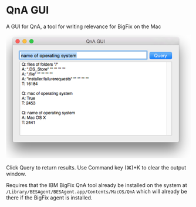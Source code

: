 # QnA GUI

A GUI for QnA, a tool for writing relevance for BigFix on the Mac



![screenshot](QnAGUI_ScreenShot.png)

Click Query to return results.
Use Command key (⌘)+K to clear the output window.

Requires that the IBM BigFix QnA tool already be installed on the system at `/Library/BESAgent/BESAgent.app/Contents/MacOS/QnA` which will already be there if the BigFix agent is installed.
